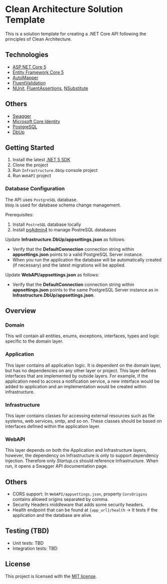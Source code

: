  # Clean Architecture Solution Template

This is a solution template for creating a .NET Core API following the principles of Clean Architecture. 

## Technologies

* [ASP.NET Core 5]("https://docs.microsoft.com/en-us/aspnet/core/getting-started/?view=aspnetcore-5.0&tabs=windows")
* [Entity Framework Core 5](https://docs.microsoft.com/en-us/ef/core/)
* [AutoMapper](https://automapper.org/)
* [FluentValidation](https://fluentvalidation.net/)
* [NUnit](https://nunit.org/), [FluentAssertions](https://fluentassertions.com/), [NSubstitute](https://nsubstitute.github.io/)

## Others

* [Swagger]("https://swagger.io/")
* [Microsoft Core Identity]("https://docs.microsoft.com/en-us/aspnet/core/security/authentication/identity?view=aspnetcore-5.0&tabs=visual-studio")
* [PostgreSQL]("https://www.postgresql.org/")
* [DbUp]("https://dbup.readthedocs.io/en/latest/")

## Getting Started

1. Install the latest [.NET 5 SDK](https://dotnet.microsoft.com/download/dotnet/5.0)
1. Clone the project
1. Run `Infrastructure.DbUp` console project
1. Run `WebAPI` project

### Database Configuration

The API uses `PostgreSQL` database.<br/>
`DbUp` is used for database schema change management.

Prerequisites:
1. Install `PostreSQL` database locally
1. Install [pgAdmin4]("https://www.pgadmin.org/download/") to manage PostreSQL databases

Update **Infrastructure.DbUp/appsettings.json** as follows:

* Verify that the **DefaultConnection** connection string within **appsettings.json** points to a valid PostgreSQL Server instance. 
* When you run the application the database will be automatically created (if necessary) and the latest migrations will be applied.

Update **WebAPI/appsettings.json** as follows:

* Verify that the **DefaultConnection** connection string within **appsettings.json** points to the same PostgreSQL Server instance as in **Infrastructure.DbUp/appsettings.json**. 

## Overview

### Domain

This will contain all entities, enums, exceptions, interfaces, types and logic specific to the domain layer.

### Application

This layer contains all application logic. It is dependent on the domain layer, but has no dependencies on any other layer or project. This layer defines interfaces that are implemented by outside layers. For example, if the application need to access a notification service, a new interface would be added to application and an implementation would be created within infrastructure.

### Infrastructure

This layer contains classes for accessing external resources such as file systems, web services, smtp, and so on. These classes should be based on interfaces defined within the application layer.

### WebAPI

This layer depends on both the Application and Infrastructure layers, however, the dependency on Infrastructure is only to support dependency injection. Therefore only *Startup.cs* should reference Infrastructure. When run, it opens a Swagger API documentation page.

## Others

* CORS support: In `WebAPI/appsettings.json`, property `CorsOrigins` contains allowed origins separated by comma. 
* Security Headers middleware that adds some security headers.
* Health endpoint that can be found at `{app_url}/health` -> It tests if the application and the database are alive.

## Testing (TBD)
* Unit tests: TBD
* Integration tests: TBD

## License

This project is licensed with the [MIT license](LICENSE).